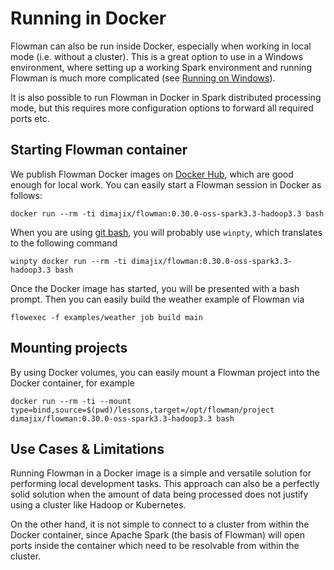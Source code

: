 # Running in Docker

Flowman can also be run inside Docker, especially when working in local mode (i.e. without a cluster). This is a
great option to use in a Windows environment, where setting up a working Spark environment and running Flowman
is much more complicated (see [Running on Windows](windows.md)).

It is also
possible to run Flowman in Docker in Spark distributed processing mode, but this requires more configuration options
to forward all required ports etc.


## Starting Flowman container

We publish Flowman Docker images on [Docker Hub](https://hub.docker.com/repository/docker/dimajix/flowman),
which are good enough for local work. You can easily start a Flowman session in Docker as follows:

```shell
docker run --rm -ti dimajix/flowman:0.30.0-oss-spark3.3-hadoop3.3 bash
```
When you are using [git bash](https://git-scm.com/download/win), you will probably use `winpty`, which translates
to the following command
```shell
winpty docker run --rm -ti dimajix/flowman:0.30.0-oss-spark3.3-hadoop3.3 bash
```

Once the Docker image has started, you will be presented with a bash prompt. Then you can easily build the
weather example of Flowman via
```shell
flowexec -f examples/weather job build main
```


## Mounting projects

By using Docker volumes, you can easily mount a Flowman project into the Docker container, for example

```shell
docker run --rm -ti --mount type=bind,source=$(pwd)/lessons,target=/opt/flowman/project dimajix/flowman:0.30.0-oss-spark3.3-hadoop3.3 bash
```


## Use Cases & Limitations

Running Flowman in a Docker image is a simple and versatile solution for performing local development tasks. This 
approach can also be a perfectly solid solution when the amount of data being processed does not justify using a 
cluster like Hadoop or Kubernetes.

On the other hand, it is not simple to connect to a cluster from within the Docker container, since Apache Spark
(the basis of Flowman) will open ports inside the container which need to be resolvable from within the cluster.
